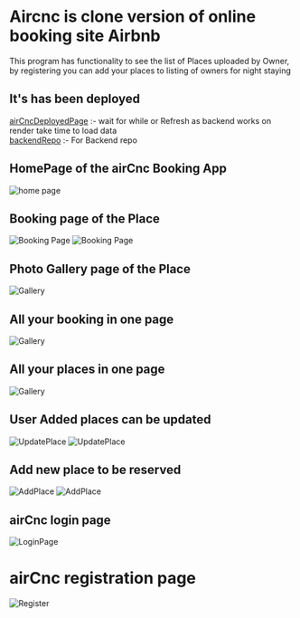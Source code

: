 # Aircnc is clone version of online booking site Airbnb
  This program has functionality to see the list of Places uploaded by Owner, by registering you can add your places to listing of owners for night staying

## It's has been deployed 
<a href="https://ashishlal07.github.io/aircnc_client" target="_blank">airCncDeployedPage</a>  :- wait for while or Refresh as backend works on render take time to load data
<br/>
<a href="https://github.com/AshishLal07/aircnc_backend" target="_blank">backendRepo</a> :- For Backend repo 
    
    

## HomePage of the airCnc Booking App
![home page](public/HomePage.png)

## Booking page of the Place
![Booking Page](public/bookingPlace.png)
![Booking Page](public/bookingPlace(1).png)

## Photo Gallery page of the Place
![Gallery](public/photoGallery.png)

## All your booking in one page
![Gallery](public/reservedPlaces.png)

## All your places in one page
![Gallery](public/YourPlace.png)

## User Added places can be updated

![UpdatePlace](public/UpdatePlace.png)
![UpdatePlace](public/UpdatePlace(1).png)

## Add new place to be reserved

![AddPlace](public/AddPlace.png)
![AddPlace](public/AddPlace(1).png)

## airCnc login page
![LoginPage](public/Login.png)

# airCnc registration page
![Register](public/Register.png)


